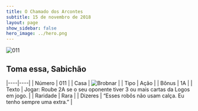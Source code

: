```yaml
---
title: O Chamado dos Arcontes
subtitle: 15 de novembro de 2018
layout: page
show_sidebar: false
hero_image: ../hero.png
---
```


![011](https://cdn.keyforgegame.com/media/card_front/pt/341_011_R2V4JJXQRVGH_pt.png)

## Toma essa, Sabichão

|----|----|
| Número | 011 |
| Casa | ![Brobnar](https://archonarcana.com/images/thumb/e/e0/Brobnar.png/22px-Brobnar.png "Brobnar") |
| Tipo | Ação |
| Bônus | 1A |
| Texto | Jogar: Roube 2A se o seu oponente tiver 3 ou mais cartas da Logos em jogo. |
| Raridade | Rara |
| Dizeres | “Esses robôs não usam calça.  Eu tenho sempre uma extra.” |
